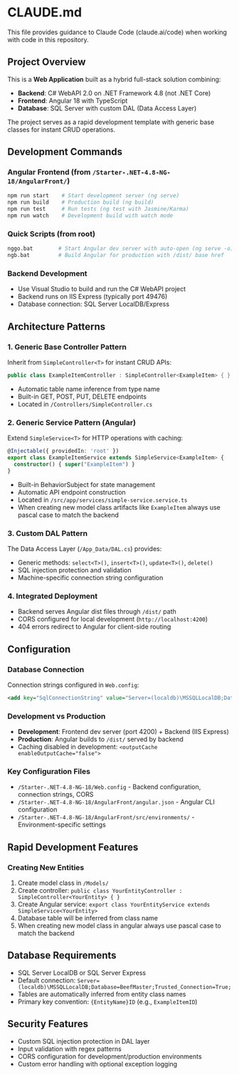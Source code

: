 # CLAUDE.md

This file provides guidance to Claude Code (claude.ai/code) when working with code in this repository.

## Project Overview

This is a **Web Application** built as a hybrid full-stack solution combining:
- **Backend**: C# WebAPI 2.0 on .NET Framework 4.8 (not .NET Core)
- **Frontend**: Angular 18 with TypeScript
- **Database**: SQL Server with custom DAL (Data Access Layer)

The project serves as a rapid development template with generic base classes for instant CRUD operations.

## Development Commands

### Angular Frontend (from `/Starter-.NET-4.8-NG-18/AngularFront/`)
```bash
npm run start    # Start development server (ng serve)
npm run build    # Production build (ng build)
npm run test     # Run tests (ng test with Jasmine/Karma)
npm run watch    # Development build with watch mode
```

### Quick Scripts (from root)
```bash
nggo.bat        # Start Angular dev server with auto-open (ng serve -o)
ngb.bat         # Build Angular for production with /dist/ base href
```

### Backend Development
- Use Visual Studio to build and run the C# WebAPI project
- Backend runs on IIS Express (typically port 49476)
- Database connection: SQL Server LocalDB/Express

## Architecture Patterns

### 1. Generic Base Controller Pattern
Inherit from `SimpleController<T>` for instant CRUD APIs:

```csharp
public class ExampleItemController : SimpleController<ExampleItem> { }
```

- Automatic table name inference from type name
- Built-in GET, POST, PUT, DELETE endpoints
- Located in `/Controllers/SimpleController.cs`

### 2. Generic Service Pattern (Angular)
Extend `SimpleService<T>` for HTTP operations with caching:

```typescript
@Injectable({ providedIn: 'root' })
export class ExampleItemService extends SimpleService<ExampleItem> {
  constructor() { super("ExampleItem") }
}
```

- Built-in BehaviorSubject for state management
- Automatic API endpoint construction
- Located in `/src/app/services/simple-service.service.ts`
- When creating new model class artifacts like `ExampleItem` always use pascal case to match the backend

### 3. Custom DAL Pattern
The Data Access Layer (`/App_Data/DAL.cs`) provides:
- Generic methods: `select<T>()`, `insert<T>()`, `update<T>()`, `delete()`
- SQL injection protection and validation
- Machine-specific connection string configuration

### 4. Integrated Deployment
- Backend serves Angular dist files through `/dist/` path
- CORS configured for local development (`http://localhost:4200`)
- 404 errors redirect to Angular for client-side routing

## Configuration

### Database Connection
Connection strings configured in `Web.config`:
```xml
<add key="SqlConnectionString" value="Server=(localdb)\MSSQLLocalDB;Database=BeefMaster;Trusted_Connection=True;" />
```

### Development vs Production
- **Development**: Frontend dev server (port 4200) + Backend (IIS Express)
- **Production**: Angular builds to `/dist/` served by backend
- Caching disabled in development: `<outputCache enableOutputCache="false">`

### Key Configuration Files
- `/Starter-.NET-4.8-NG-18/Web.config` - Backend configuration, connection strings, CORS
- `/Starter-.NET-4.8-NG-18/AngularFront/angular.json` - Angular CLI configuration
- `/Starter-.NET-4.8-NG-18/AngularFront/src/environments/` - Environment-specific settings

## Rapid Development Features

### Creating New Entities
1. Create model class in `/Models/`
2. Create controller: `public class YourEntityController : SimpleController<YourEntity> { }`
3. Create Angular service: `export class YourEntityService extends SimpleService<YourEntity>`
4. Database table will be inferred from class name
5. When creating new model class in angular always use pascal case to match the backend


## Database Requirements

- SQL Server LocalDB or SQL Server Express
- Default connection: `Server=(localdb)\MSSQLLocalDB;Database=BeefMaster;Trusted_Connection=True;`
- Tables are automatically inferred from entity class names
- Primary key convention: `{EntityName}ID` (e.g., `ExampleItemID`)

## Security Features

- Custom SQL injection protection in DAL layer
- Input validation with regex patterns
- CORS configuration for development/production environments
- Custom error handling with optional exception logging